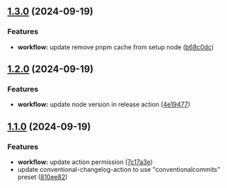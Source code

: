 ## [1.3.0](https://github.com/lumoflo/cf-images-lib/compare/v1.2.0...v1.3.0) (2024-09-19)


### Features

* **workflow:** update remove pnpm cache from setup node ([b68c0dc](https://github.com/lumoflo/cf-images-lib/commit/b68c0dc4b9ed9855711eb8636ff5a9690a857167))

## [1.2.0](https://github.com/lumoflo/cf-images-lib/compare/v1.1.0...v1.2.0) (2024-09-19)


### Features

* **workflow:** update node version in release action ([4e19477](https://github.com/lumoflo/cf-images-lib/commit/4e19477107339f7d700ffd7e795ae2dd883e1c50))

## [1.1.0](https://github.com/lumoflo/cf-images-lib/compare/810ee828aa7868ba198a692a05bb46b6cb2e029c...v1.1.0) (2024-09-19)


### Features

* **workflow:** update action permission ([7c17a3e](https://github.com/lumoflo/cf-images-lib/commit/7c17a3e77bb52c900f4ed517c3cb30308603df4b))
* update conventional-changelog-action to use "conventionalcommits" preset ([810ee82](https://github.com/lumoflo/cf-images-lib/commit/810ee828aa7868ba198a692a05bb46b6cb2e029c))

